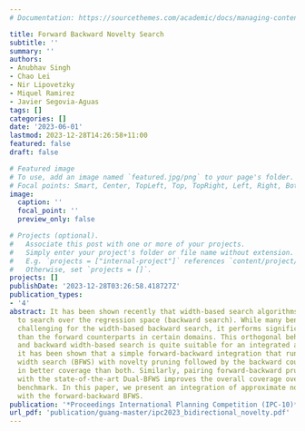 ```yaml
---
# Documentation: https://sourcethemes.com/academic/docs/managing-content/

title: Forward Backward Novelty Search
subtitle: ''
summary: ''
authors:
- Anubhav Singh
- Chao Lei
- Nir Lipovetzky
- Miquel Ramirez
- Javier Segovia-Aguas
tags: []
categories: []
date: '2023-06-01'
lastmod: 2023-12-28T14:26:58+11:00
featured: false
draft: false

# Featured image
# To use, add an image named `featured.jpg/png` to your page's folder.
# Focal points: Smart, Center, TopLeft, Top, TopRight, Left, Right, BottomLeft, Bottom, BottomRight.
image:
  caption: ''
  focal_point: ''
  preview_only: false

# Projects (optional).
#   Associate this post with one or more of your projects.
#   Simply enter your project's folder or file name without extension.
#   E.g. `projects = ["internal-project"]` references `content/project/deep-learning/index.md`.
#   Otherwise, set `projects = []`.
projects: []
publishDate: '2023-12-28T03:26:58.418727Z'
publication_types:
- '4'
abstract: It has been shown recently that width-based search algorithms can be employed
  to search over the regression space (backward search). While many benchmarks are
  challenging for the width-based backward search, it performs significantly better
  than the forward counterparts in certain domains. This orthogonal behavior of forward
  and backward width-based search is quite suitable for an integrated approach. Indeed,
  it has been shown that a simple forward-backward integration that runs forward best-first
  width search (BFWS) with novelty pruning followed by the backward counterpart results
  in better coverage than both. Similarly, pairing forward-backward pruned BFWS algorithm
  with the state-of-the-art Dual-BFWS improves the overall coverage over the IPC satisficing
  benchmark. In this paper, we present an integration of approximate novelty search
  with the forward-backward BFWS.
publication: '*Proceedings International Planning Competition (IPC-10)*'
url_pdf: 'publication/guang-master/ipc2023_bidirectional_novelty.pdf'
---
```

